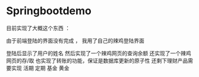 # Springbootdemo
目前实现了大概这个东西 ：



由于前端登陆的界面没有完成 ，
我用了自己的辣鸡登陆界面

登陆后显示了用户的姓名
然后实现了一个辣鸡网页的查询余额
还实现了一个辣鸡网页的存/取
也实现了转账的功能，保证是数据库更新的原子性
还剩下理财产品需要实现
活期
定期
基金
黄金



